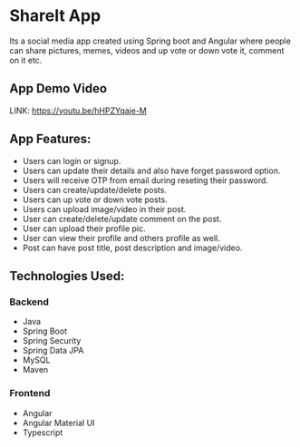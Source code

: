 # ShareIt App

Its a social media app created using Spring boot and Angular where people can share pictures, memes, videos and up vote or down vote it, comment on it etc. 

## App Demo Video

LINK: https://youtu.be/hHPZYqaje-M 

## App Features:

- Users can login or signup.
- Users can update their details and also have forget password option.
- Users will receive OTP from email during reseting their password.
- Users can create/update/delete posts.
- Users can up vote or down vote posts.
- Users can upload image/video in their post.
- User can create/delete/update comment on the post.
- User can upload their profile pic.
- User can view their profile and others profile as well.
- Post can have post title, post description and image/video.

## Technologies Used:

### Backend

- Java
- Spring Boot
- Spring Security
- Spring Data JPA
- MySQL
- Maven

### Frontend

- Angular
- Angular Material UI
- Typescript
